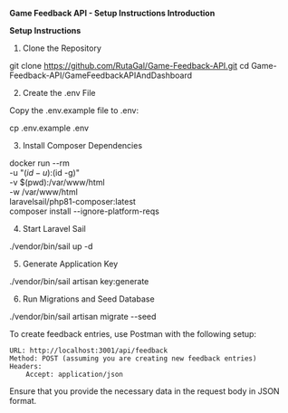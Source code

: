 **Game Feedback API - Setup Instructions
Introduction**

**Setup Instructions**
1. Clone the Repository

git clone https://github.com/RutaGal/Game-Feedback-API.git
cd Game-Feedback-API/GameFeedbackAPIAndDashboard

2. Create the .env File

Copy the .env.example file to .env:

cp .env.example .env

3. Install Composer Dependencies

docker run --rm \
    -u "$(id -u):$(id -g)" \
    -v $(pwd):/var/www/html \
    -w /var/www/html \
    laravelsail/php81-composer:latest \
    composer install --ignore-platform-reqs

4. Start Laravel Sail

./vendor/bin/sail up -d

5. Generate Application Key

./vendor/bin/sail artisan key:generate

6. Run Migrations and Seed Database

./vendor/bin/sail artisan migrate --seed


To create feedback entries, use Postman with the following setup:

    URL: http://localhost:3001/api/feedback
    Method: POST (assuming you are creating new feedback entries)
    Headers:
        Accept: application/json

Ensure that you provide the necessary data in the request body in JSON format.
